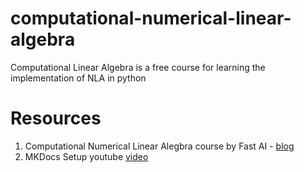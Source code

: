 # computational-numerical-linear-algebra
Computational Linear Algebra is a free course for learning the implementation of NLA in python

# Resources
1. Computational Numerical Linear Alegbra course by Fast AI - [blog](http://www.fast.ai/2017/07/17/num-lin-alg/)
2. MKDocs Setup youtube [video](https://youtu.be/Q-YA_dA8C20?si=OvY0UZfHMJKyioxa)